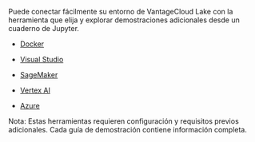 Puede conectar fácilmente su entorno de VantageCloud Lake con la herramienta que elija y explorar demostraciones adicionales desde un cuaderno de Jupyter.

-   [Docker](https://quickstarts.teradata.com/vantagecloud-lake/vantagecloud-lake-demo-jupyter-docker.html)

-   [Visual Studio](https://quickstarts.teradata.com/vantagecloud-lake/vantagecloud-lake-demos-visual-studio-code.html)

-   [SageMaker](https://quickstarts.teradata.com/vantagecloud-lake/vantagecloud-lake-demo-jupyter-sagemaker.html)

-   [Vertex AI](https://quickstarts.teradata.com/vantagecloud-lake/vantagecloud-lake-demo-jupyter-google-cloud-vertex-ai.html)

-   [Azure](https://quickstarts.teradata.com/vantagecloud-lake/vantagecloud-lake-demo-jupyter-azure.html)

Nota: Estas herramientas requieren configuración y requisitos previos adicionales. Cada guía de demostración contiene información completa.
